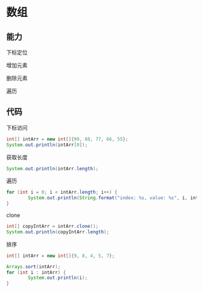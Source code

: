 # 数组

## 能力

下标定位

增加元素

删除元素

遍历

## 代码

下标访问

```java
int[] intArr = new int[]{99, 88, 77, 66, 55};
System.out.println(intArr[0]);
```

获取长度

```java
System.out.println(intArr.length);
```

遍历

```java
for (int i = 0; i < intArr.length; i++) {
		System.out.println(String.format("index: %s, value: %s", i, intArr[i]));
}
```

clone

```java
int[] copyIntArr = intArr.clone();
System.out.println(copyIntArr.length);
```

排序

```java
int[] intArr = new int[]{9, 8, 4, 5, 7};

Arrays.sort(intArr);
for (int i : intArr) {
		System.out.println(i);
}
```

